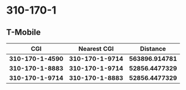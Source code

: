 # 310-170-1
## T-Mobile


| CGI | Nearest CGI | Distance |
|-----|-------------|----------|
| **310-170-1-4590** | **310-170-1-9714** | **563896.914781** |
| **310-170-1-8883** | **310-170-1-9714** | **52856.4477329** |
| **310-170-1-9714** | **310-170-1-8883** | **52856.4477329** |
